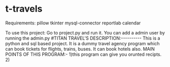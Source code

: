 # t-travels

Requirements:
pillow
tkinter
mysql-connector
reportlab
calendar

To use this project:
   Go to project.py and run it.
   You can add a admin user by running the admin.py
#TITAN TRAVEL'S DESCRIPTION:----------
This is a python and sql based project. It is a dummy travel agency program which can book tickets for flights, trains, buses.
It can book hotels also.
MAIN POINTS OF THIS PROGRAM:-
1)this program can give you orunted recipts.
2)
   
   

